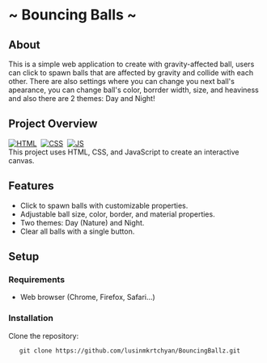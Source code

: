 # ~ Bouncing Balls ~

## About
This is a simple web application to create with gravity-affected ball, users can click to spawn balls that are affected by gravity and collide with each other. There are also settings where you can change you next ball's apearance, you can change ball's color, borrder width, size, and heaviness and also there are 2 themes: Day and Night!

## Project Overview
[![HTML](https://img.shields.io/badge/html5%20-%23E34F26.svg?&style=for-the-badge&logo=html5&logoColor=white)](https://github.com/jigar-sable/Portfolio-Website/search?l=html)&nbsp;
[![CSS](https://img.shields.io/badge/css3%20-%231572B6.svg?&style=for-the-badge&logo=css3&logoColor=white)](https://github.com/jigar-sable/Portfolio-Website/search?l=css)&nbsp;
[![JS](https://img.shields.io/badge/javascript%20-%23323330.svg?&style=for-the-badge&logo=javascript&logoColor=%23F7DF1E)](https://github.com/jigar-sable/Portfolio-Website/search?l=javascript)\
This project uses HTML, CSS, and JavaScript to create an interactive canvas.

## Features

- Click to spawn balls with customizable properties.
- Adjustable ball size, color, border, and material properties.
- Two themes: Day (Nature) and Night.
- Clear all balls with a single button.

## Setup

### Requirements

- Web browser (Chrome, Firefox, Safari...)

### Installation

Clone the repository:
```
   git clone https://github.com/lusinmkrtchyan/BouncingBallz.git
 ```



